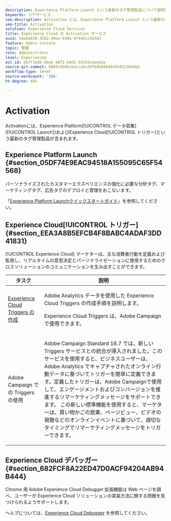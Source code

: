 ```yaml
---
description: Experience Platform Launch という最新のタグ管理製品について説明します。
keywords: コアサービス
seo-description: Activation には、Experience Platform Launch という最新のタグ管理製品のほか、Dynamic Tag Management（DTM）、および Triggers が含まれています。
seo-title: Activation
solution: Experience Cloud Services
title: Experience Cloud の Activation サービス
uuid: 54ada638-3592-49ee-930a-9f44bcc5e5d3
feature: Admin Console
topic: 管理
role: Administrator
level: Experienced
exl-id: d57f168b-6beb-48f2-b0d2-92593ceee62e
source-git-commit: 0069c8b06cbacca6cd9fbdb898d4445931384ebb
workflow-type: tm+mt
source-wordcount: '266'
ht-degree: 60%

---
```


# Activation

Activationには、Experience Platform[!UICONTROL データ収集]([!UICONTROL Launch])およびExperience Cloud[!UICONTROL トリガー]という最新のタグ管理製品が含まれます。

## Experience Platform Launch {#section_05DF74E9EAC94518A155095C65F54568}

パーソナライズされたカスタマーエクスペリエンスの強化に必要な分析タグ、マーケティングタグ、広告タグのデプロイと管理をおこないます。

「[Experience Platform Launchクイックスタートガイド](https://experienceleague.adobe.com/docs/launch/using/get-started/quick-start.html?lang=en)」を参照してください。

## Experience Cloud[!UICONTROL トリガー] {#section_EEA3A8B5EFCB4F8BABC4ADAF3DD41831}

[!UICONTROL Experience Cloud] マーケターは、主な消費者行動を定義および監視し、リアルタイムの意思決定とパーソナライゼーションに使用するためのクロスソリューションのコミュニケーションを生み出すことができます。

<table id="table_AF6842470172429EA97C9B02163BD0C3"> 
 <thead> 
  <tr> 
   <th colname="col1" class="entry"> タスク </th>
   <th colname="col2" class="entry"> 説明 </th>
  </tr> 
 </thead>
 <tbody> 
  <tr> 
   <td colname="col1"> <p> <a href="triggers.md#concept_887B30241B3E4DB0A2553B2996E2D4FB" format="dita" scope="local"> Experience Cloud Triggers の作成 </a> </p> </td> 
   <td colname="col2"> <p> Adobe Analytics データを使用した Experience Cloud Triggers の作成手順を説明します。 </p> <p>Experience Cloud Triggers は、Adobe Campaign で使用できます。 </p> </td>
  </tr>
  <tr> 
   <td colname="col1"> <p>Adobe Campaign での Triggers の使用 </p> </td> 
   <td colname="col2"> <p> Adobe Campaign Standard 16.7 では、新しい Triggers サービスとの統合が導入されました。このサービスを使用すると、ビジネスユーザーは、Adobe Analytics でキャプチャされたオンライン行動データに基づいてトリガーを簡単に定義できます。定義したトリガーは、Adobe Campaignで使用して、エンゲージメントおよびコンバージョンを推進するリマーケティングメッセージをサポートできます。 この新しい標準機能を使用すると、マーケターは、買い物かごの放棄、ページビュー、ビデオの視聴などのオンラインイベントに基づいて、適切なタイミングでリマーケティングメッセージをトリガーできます。 </p> </td>
  </tr>
 </tbody>
</table>


## Experience Cloud デバッガー {#section_682FCF8A22ED47D0ACF94204AB94B444}

Chrome 用 Adobe Experience Cloud Debugger 拡張機能は Web ページを調べ、ユーザーが Experience Cloud ソリューションの実装方法に関する問題を見つけられるようサポートします。

ヘルプについては、[Experience Cloud Debugger](https://experienceleague.adobe.com/docs/debugger/using/experience-cloud-debugger.html?lang=ja) を参照してください。
